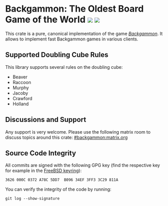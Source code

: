 # Backgammon: The Oldest Board Game of the World [![](https://img.shields.io/crates/v/backgammon.svg)](https://crates.io/crates/backgammon) [![](https://docs.rs/backgammon/badge.svg)](https://docs.rs/backgammon)
This crate is a pure, canonical implementation of the game
[*Backgammon*](https://en.wikipedia.org/wiki/Backgammon). It allows to
implement fast Backgammon games in various clients.

## Supported Doubling Cube Rules
This library supports several rules on the doubling cube:

* Beaver
* Raccoon
* Murphy
* Jacoby
* Crawford
* Holland

## Discussions and Support
Any support is very welcome. Please use the following matrix room to discuss
topics around this crate:
[#backgammon:matrix.org](https://riot.im/app/#/room/#backgammon:matrix.org)

## Source Code Integrity
All commits are signed with the following GPG key (find the respective key for
example in the [FreeBSD keyring](https://www.freebsd.org/doc/pgpkeyring.txt)):

`3626 000C 0372 A78C 5DD7  B096 34EF 3FF3 3C29 811A`

You can verify the integrity of the code by running:

`git log --show-signature`




